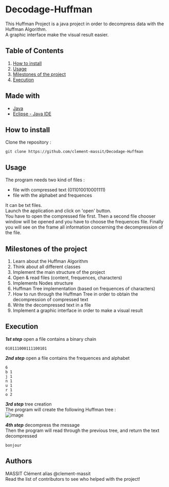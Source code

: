 # Decodage-Huffman  
This Huffman Project is a java project in order to decompress data with the Huffman Algorithm.  
A graphic interface make the visual result easier.  

## Table of Contents
1. [How to install](#How-to-install)  
2. [Usage](#Usage)  
3. [Milestones of the project](#Milestones-of-the-project)  
4. [Execution](#Execution)  

## Made with  
* [Java](#https://www.java.com/fr/)  
* [Eclipse - Java IDE](#https://www.eclipse.org/)

## How to install  
Clone the repository : 
```
git clone https://github.com/clement-massit/Decodage-Huffman
```  

## Usage
The program needs two kind of files : 
* file with compressed text (011010010001111)
* file with the alphabet and frequences  
  
  
It can be txt files.  
Launch the application and click on 'open' button.  
You have to open the compressed file first. Then a second file chooser window will be opened and you have to choose the frequences file.
Finally you will see on the frame all information concerning the decompression of the file. 

## Milestones of the project  
1. Learn about the Huffman Algorithm
2. Think about all different classes
3. Implement the main structure of the project
4. Open & read files (content, frequences, characters)
5. Implements Nodes structure
6. Huffman Tree implementation (based on frequences of characters)
7. How to run through the Huffman Tree in order to obtain the decompression of compressed text
8. Write the decompressed text in a file 
9. Implement a graphic interface in order to make a visual result  

## Execution  
__*1st step*__ open a file contains a binary chain  
```
010111000111100101
```

__*2nd step*__ open a file contains the frequences and alphabet  
```
6
b 1
j 1
n 1
u 1
r 1
o 2
```
__*3rd step*__ tree creation   
The program will create the following Huffman tree :  
![image](https://user-images.githubusercontent.com/72502592/121139006-934db800-c838-11eb-8d80-5ff602e2bd44.png)  

__*4th step*__ decompress the message  
Then the program will read through the previous tree, and return the text decompressed 
```
bonjour
```  
## Authors
MASSIT Clément alias @clement-massit  
Read the list of contributors to see who helped with the project!


